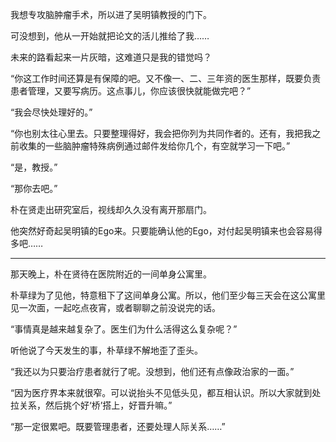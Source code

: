 我想专攻脑肿瘤手术，所以进了吴明镇教授的门下。

可没想到，他从一开始就把论文的活儿推给了我……

未来的路看起来一片灰暗，这难道只是我的错觉吗？

“你这工作时间还算是有保障的吧。又不像一、二、三年资的医生那样，既要负责患者管理，又要写病历。这点事儿，你应该很快就能做完吧？”

“我会尽快处理好的。”

“你也别太往心里去。只要整理得好，我会把你列为共同作者的。还有，我把我之前收集的一些脑肿瘤特殊病例通过邮件发给你几个，有空就学习一下吧。”

“是，教授。”

“那你去吧。”

朴在贤走出研究室后，视线却久久没有离开那扇门。

他突然好奇起吴明镇的Ego来。只要能确认他的Ego，对付起吴明镇来也会容易得多吧……

***

那天晚上，朴在贤待在医院附近的一间单身公寓里。

朴草绿为了见他，特意租下了这间单身公寓。所以，他们至少每三天会在这公寓里见一次面，一起吃点夜宵，或者聊聊之前没说完的话。

“事情真是越来越复杂了。医生们为什么活得这么复杂呢？”

听他说了今天发生的事，朴草绿不解地歪了歪头。

“我还以为只要治疗患者就行了呢。没想到，他们还有点像政治家的一面。”

“因为医疗界本来就很窄。可以说抬头不见低头见，都互相认识。所以大家就到处拉关系，然后挑个好‘桥’搭上，好晋升嘛。”

“那一定很累吧。既要管理患者，还要处理人际关系……”